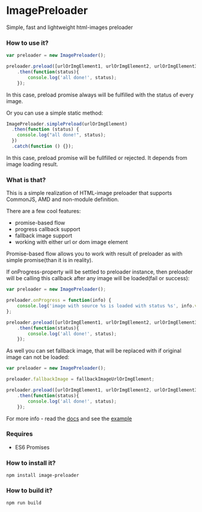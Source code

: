 # ImagePreloader

Simple, fast and lightweight html-images preloader

### How to use it?

```javascript
var preloader = new ImagePreloader();

preloader.preload([urlOrImgElement1, urlOrImgElement2, urlOrImgElement3, ...])
    .then(function(status){
        console.log('all done!', status);
    });
```

In this case, preload promise always will be fulfilled with the status of every image.

Or you can use a simple static method:

```javascript
ImagePreloader.simplePreload(urlOrImgElement)
  .then(function (status) {
    console.log("all done!", status);
  })
  .catch(function () {});
```

In this case, preload promise will be fullfilled or rejected. It depends from image loading result.

### What is that?

This is a simple realization of HTML-image preloader that supports CommonJS, AMD and non-module definition.

There are a few cool features:

- promise-based flow
- progress callback support
- fallback image support
- working with either url or dom image element

Promise-based flow allows you to work with result of preloader as with simple promise(than it is in reality).

If onProgress-property will be settled to preloader instance, then preloader will be calling this callback after any image will be loaded(fail or success):

```javascript
var preloader = new ImagePreloader();

preloader.onProgress = function(info) {
    console.log('image with source %s is loaded with status %s', info.value.src, info.status);
};

preloader.preload([urlOrImgElement1, urlOrImgElement2, urlOrImgElement3, ...])
    .then(function(status){
        console.log('all done!', status);
    });
```

As well you can set fallback image, that will be replaced with if original image can not be loaded:

```javascript
var preloader = new ImagePreloader();

preloader.fallbackImage = fallbackImageUrlOrImgElement;

preloader.preload([urlOrImgElement1, urlOrImgElement2, urlOrImgElement3, ...])
    .then(function(status){
        console.log('all done!', status);
    });
```

For more info - read the [docs](docs/README.md) and see the [example](example/)

### Requires

- ES6 Promises

### How to install it?

```shell
npm install image-preloader
```

### How to build it?

```shell
npm run build
```
